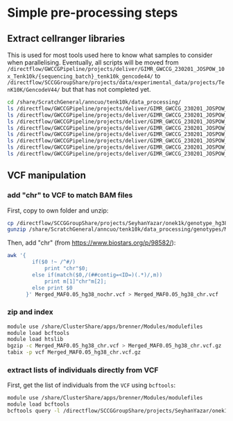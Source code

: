 # Simple pre-processing steps

## Extract cellranger libraries 

This is used for most tools used here to know what samples to consider when parallelising.
Eventually, all scripts will be moved from ```/directflow/GWCCGPipeline/projects/deliver/GIMR_GWCCG_230201_JOSPOW_10x_Tenk10k/{sequencing_batch}_tenk10k_gencode44/``` to ```/directflow/SCCGGroupShare/projects/data/experimental_data/projects/TenK10K/GencodeV44/``` but that has not completed yet.

```bash
cd /share/ScratchGeneral/anncuo/tenk10k/data_processing/
ls /directflow/GWCCGPipeline/projects/deliver/GIMR_GWCCG_230201_JOSPOW_10x_Tenk10k/231013_tenk10k_gencode44/cellranger_outs/ > cellranger_outs_231013.txt
ls /directflow/GWCCGPipeline/projects/deliver/GIMR_GWCCG_230201_JOSPOW_10x_Tenk10k/231213_tenk10k_gencode44/cellranger_outs/ > cellranger_outs_231213.txt
ls /directflow/GWCCGPipeline/projects/deliver/GIMR_GWCCG_230201_JOSPOW_10x_Tenk10k/231214_tenk10k_gencode44/cellranger_outs/ > cellranger_outs_231214.txt
ls /directflow/GWCCGPipeline/projects/deliver/GIMR_GWCCG_230201_JOSPOW_10x_Tenk10k/240108_tenk10k_gencode44/cellranger_outs/ > cellranger_outs_240108.txt
ls /directflow/GWCCGPipeline/projects/deliver/GIMR_GWCCG_230201_JOSPOW_10x_Tenk10k/240112_tenk10k_gencode44/cellranger_outs/ > cellranger_outs_240112.txt
ls /directflow/GWCCGPipeline/projects/deliver/GIMR_GWCCG_230201_JOSPOW_10x_Tenk10k/240115_tenk10k_gencode44/cellranger_outs/ > cellranger_outs_240115.txt
ls /directflow/GWCCGPipeline/projects/deliver/GIMR_GWCCG_230201_JOSPOW_10x_Tenk10k/240116_tenk10k_gencode44/cellranger_outs/ > cellranger_outs_240116.txt
ls /directflow/GWCCGPipeline/projects/deliver/GIMR_GWCCG_230201_JOSPOW_10x_Tenk10k/240119_tenk10k_gencode44/cellranger_outs/ > cellranger_outs_240119.txt
```

## VCF manipulation

### add "chr" to VCF to match BAM files

First, copy to own folder and unzip:

```bash
cp /directflow/SCCGGroupShare/projects/SeyhanYazar/onek1k/genotype_hg38/Merged_MAF0.05_hg38_nochr.vcf.gz /share/ScratchGeneral/anncuo/tenk10k/data_processing/genotypes/Merged_MAF0.05_hg38_nochr.vcf.gz
gunzip /share/ScratchGeneral/anncuo/tenk10k/data_processing/genotypes/Merged_MAF0.05_hg38_nochr.vcf.gz /share/ScratchGeneral/anncuo/tenk10k/data_processing/genotypes/Merged_MAF0.05_hg38_nochr.vcf
```

Then, add "chr" (from https://www.biostars.org/p/98582/):

```bash
awk '{
        if($0 !~ /^#/)
            print "chr"$0;
        else if(match($0,/(##contig=<ID=)(.*)/,m))
            print m[1]"chr"m[2];
        else print $0
      }' Merged_MAF0.05_hg38_nochr.vcf > Merged_MAF0.05_hg38_chr.vcf
```

### zip and index

```bash
module use /share/ClusterShare/apps/brenner/Modules/modulefiles
module load bcftools
module load htslib
bgzip -c Merged_MAF0.05_hg38_chr.vcf > Merged_MAF0.05_hg38_chr.vcf.gz
tabix -p vcf Merged_MAF0.05_hg38_chr.vcf.gz
```


### extract lists of individuals directly from VCF

First, get the list of individuals from the ```VCF``` using ```bcftools```:

```bash
module use /share/ClusterShare/apps/brenner/Modules/modulefiles
module load bcftools
bcftools query -l /directflow/SCCGGroupShare/projects/SeyhanYazar/onek1k/genotype_hg38/Merged_MAF0.05_hg38_nochr.vcf.gz > /share/ScratchGeneral/anncuo/tenk10k/data_processing/demuxafy/donor_list.txt
```

<!--- 
### Restricting VCF

I may potentially need to reduce the ```VCF``` file to only exonic variants following the documentation: https://demultiplexing-doublet-detecting-docs.readthedocs.io/en/latest/DataPrep.html#filter-for-snps-overlapping-exons

## Gene annotation (Dropulation only)

Downloaded the "Basic gene annotation" ```GTF``` from https://www.gencodegenes.org/human/ -- it is definitely the correct version (v44), potentially not quite exactly the same file used in the alignment (there are many files in there, plus I think CellRanger may modify the GTF??). --->

